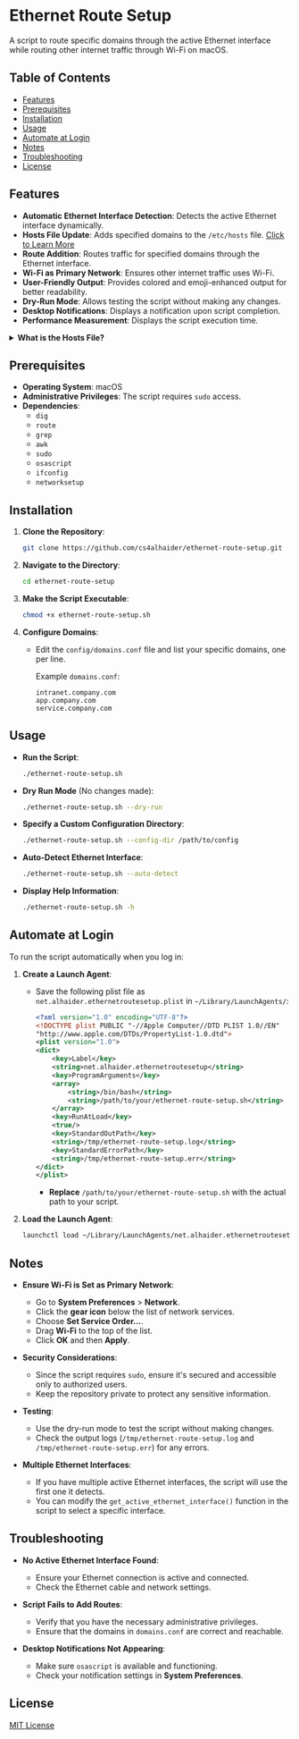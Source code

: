 
# Ethernet Route Setup

A script to route specific domains through the active Ethernet interface while routing other internet traffic through Wi-Fi on macOS.

## Table of Contents

- [Features](#features)
- [Prerequisites](#prerequisites)
- [Installation](#installation)
- [Usage](#usage)
- [Automate at Login](#automate-at-login)
- [Notes](#notes)
- [Troubleshooting](#troubleshooting)
- [License](#license)

## Features

- **Automatic Ethernet Interface Detection**: Detects the active Ethernet interface dynamically.
- **Hosts File Update**: Adds specified domains to the `/etc/hosts` file. [Click to Learn More](#what-is-the-hosts-file)
- **Route Addition**: Routes traffic for specified domains through the Ethernet interface.
- **Wi-Fi as Primary Network**: Ensures other internet traffic uses Wi-Fi.
- **User-Friendly Output**: Provides colored and emoji-enhanced output for better readability.
- **Dry-Run Mode**: Allows testing the script without making any changes.
- **Desktop Notifications**: Displays a notification upon script completion.
- **Performance Measurement**: Displays the script execution time.

<details>
  <summary id="what-is-the-hosts-file"><strong>What is the Hosts File?</strong></summary>

  The **hosts file** is a plain text file on your computer that maps domain names (like `example.com`) to IP addresses. It serves as a local, manual way to control how your computer resolves certain domain names without relying on an external DNS (Domain Name System) server.

  In macOS and Linux systems, the hosts file is typically located at `/etc/hosts`. Windows has a similar file in a different location (`C:\Windows\System32\drivers\etc\hosts`).

  ### How the Hosts File Works

  When you type a domain name (like `example.com`) into your browser, your computer first checks the hosts file to see if there’s an IP address associated with it. If the domain is found in the hosts file, your computer will use the specified IP address instead of looking it up via a DNS server on the internet. 

  For example, if your hosts file has the following entry:

  ```
  192.168.1.10 example.com
  ```

  Then whenever you try to access `example.com`, your computer will go directly to `192.168.1.10`, ignoring the DNS lookup process.

  ### Why Use the Hosts File?

  The hosts file is often used for:

  - **Testing**: Developers can use it to test websites on local servers without modifying DNS records.
  - **Overriding DNS**: It allows for overriding DNS results for specific domains, which can be helpful in network setups.
  - **Blocking Sites**: Some users add entries in the hosts file to block certain domains by pointing them to a non-existent IP.

  ### How This Script Uses the Hosts File

  This script adds entries for specified company domains to the `/etc/hosts` file. This ensures that when your computer tries to access those domains, it routes the traffic to the specific IP addresses (typically internal addresses) set in the hosts file.

  For example, adding the following entry to `/etc/hosts`:

  ```
  10.0.0.5 intranet.company.com
  ```

  would make sure that every time `intranet.company.com` is accessed on your machine, it goes to the IP `10.0.0.5`, ensuring the connection is direct and bypasses external DNS lookups.

</details>

## Prerequisites

- **Operating System**: macOS
- **Administrative Privileges**: The script requires `sudo` access.
- **Dependencies**:
  - `dig`
  - `route`
  - `grep`
  - `awk`
  - `sudo`
  - `osascript`
  - `ifconfig`
  - `networksetup`

## Installation

1. **Clone the Repository**:

   ```bash
   git clone https://github.com/cs4alhaider/ethernet-route-setup.git
   ```

2. **Navigate to the Directory**:

   ```bash
   cd ethernet-route-setup
   ```

3. **Make the Script Executable**:

   ```bash
   chmod +x ethernet-route-setup.sh
   ```

4. **Configure Domains**:

   - Edit the `config/domains.conf` file and list your specific domains, one per line.

     Example `domains.conf`:

     ```
     intranet.company.com
     app.company.com
     service.company.com
     ```

## Usage

- **Run the Script**:

  ```bash
  ./ethernet-route-setup.sh
  ```

- **Dry Run Mode** (No changes made):

  ```bash
  ./ethernet-route-setup.sh --dry-run
  ```

- **Specify a Custom Configuration Directory**:

  ```bash
  ./ethernet-route-setup.sh --config-dir /path/to/config
  ```

- **Auto-Detect Ethernet Interface**:

  ```bash
  ./ethernet-route-setup.sh --auto-detect
  ```

- **Display Help Information**:

  ```bash
  ./ethernet-route-setup.sh -h
  ```

## Automate at Login

To run the script automatically when you log in:

1. **Create a Launch Agent**:

   - Save the following plist file as `net.alhaider.ethernetroutesetup.plist` in `~/Library/LaunchAgents/`:

     ```xml
     <?xml version="1.0" encoding="UTF-8"?>
     <!DOCTYPE plist PUBLIC "-//Apple Computer//DTD PLIST 1.0//EN"
     "http://www.apple.com/DTDs/PropertyList-1.0.dtd">
     <plist version="1.0">
     <dict>
         <key>Label</key>
         <string>net.alhaider.ethernetroutesetup</string>
         <key>ProgramArguments</key>
         <array>
             <string>/bin/bash</string>
             <string>/path/to/your/ethernet-route-setup.sh</string>
         </array>
         <key>RunAtLoad</key>
         <true/>
         <key>StandardOutPath</key>
         <string>/tmp/ethernet-route-setup.log</string>
         <key>StandardErrorPath</key>
         <string>/tmp/ethernet-route-setup.err</string>
     </dict>
     </plist>
     ```

     - **Replace** `/path/to/your/ethernet-route-setup.sh` with the actual path to your script.

2. **Load the Launch Agent**:

   ```bash
   launchctl load ~/Library/LaunchAgents/net.alhaider.ethernetroutesetup.plist
   ```

## Notes

- **Ensure Wi-Fi is Set as Primary Network**:

  - Go to **System Preferences** > **Network**.
  - Click the **gear icon** below the list of network services.
  - Choose **Set Service Order...**.
  - Drag **Wi-Fi** to the top of the list.
  - Click **OK** and then **Apply**.

- **Security Considerations**:

  - Since the script requires `sudo`, ensure it's secured and accessible only to authorized users.
  - Keep the repository private to protect any sensitive information.

- **Testing**:

  - Use the dry-run mode to test the script without making changes.
  - Check the output logs (`/tmp/ethernet-route-setup.log` and `/tmp/ethernet-route-setup.err`) for any errors.

- **Multiple Ethernet Interfaces**:

  - If you have multiple active Ethernet interfaces, the script will use the first one it detects.
  - You can modify the `get_active_ethernet_interface()` function in the script to select a specific interface.

## Troubleshooting

- **No Active Ethernet Interface Found**:

  - Ensure your Ethernet connection is active and connected.
  - Check the Ethernet cable and network settings.

- **Script Fails to Add Routes**:

  - Verify that you have the necessary administrative privileges.
  - Ensure that the domains in `domains.conf` are correct and reachable.

- **Desktop Notifications Not Appearing**:

  - Make sure `osascript` is available and functioning.
  - Check your notification settings in **System Preferences**.

## License

[MIT License](LICENSE)
